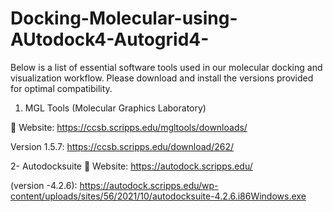 # Docking-Molecular-using-AUtodock4-Autogrid4-
Below is a list of essential software tools used in our molecular docking and visualization workflow. Please download and install the versions provided for optimal compatibility.



1. MGL Tools (Molecular Graphics Laboratory)
   
🔗 Website:
https://ccsb.scripps.edu/mgltools/downloads/

Version 1.5.7:  https://ccsb.scripps.edu/download/262/

2- Autodocksuite
🔗 Website: 
https://autodock.scripps.edu/

(version -4.2.6):  https://autodock.scripps.edu/wp-content/uploads/sites/56/2021/10/autodocksuite-4.2.6.i86Windows.exe


